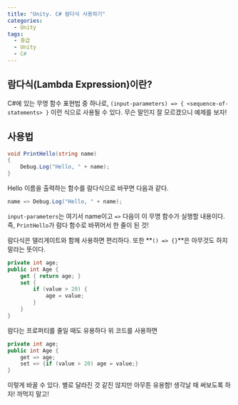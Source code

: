 ```yaml
---
title: "Unity. C# 람다식 사용하기"
categories:
  - Unity
tags:
  - 중급
  - Unity
  - C#
---
```


## 람다식(Lambda Expression)이란?

C#에 있는 무명 함수 표현법 중 하나로, `(input-parameters) => { <sequence-of-statements> }` 이런 식으로 사용될 수 있다. 무슨 말인지 잘 모르겠으니 예제를 보자!

## 사용법

```c#
void PrintHello(string name)
{
	Debug.Log("Hello, " + name);
}

```

Hello 이름을 출력하는 함수를 람다식으로 바꾸면 다음과 같다.

```c#
name => Debug.Log("Hello, " + name);
```

`input-parameters`는 여기서 name이고 `=>` 다음이 이 무명 함수가 실행할 내용이다. 즉, `PrintHello`가 람다 함수로 바뀌어서 한 줄이 된 것!

람다식은 델리게이트와 함께 사용하면 편리하다. 또한 **`() => {}`**은 아무것도 하지 말라는 뜻이다.
 
```c#
private int age;
public int Age {
	get { return age; }
	set {
		if (value > 20) {
			age = value;
		}
	}
}
```

람다는 프로퍼티를 줄일 때도 유용하다 위 코드를 사용하면

```c#
private int age;
public int Age {
	get => age;
	set => {if (value > 20) age = value;}
}
```

이렇게 바꿀 수 있다. 별로 달라진 것 같진 않지만 아무튼 유용함! 생각날 때 써보도록 하자! 까먹지 말고!